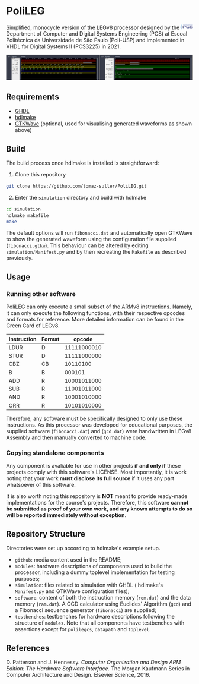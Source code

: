 # PoliLEG 

<img src="github/pcs.png" style="height: 1em; vertical-align: middle;" align="right" />

Simplified, monocycle version of the LEGv8 processor designed
by the Department of Computer and Digital Systems Engineering
(PCS) at Escoal Politécnica da Universidade de São Paulo
(Poli-USP) and implemented in VHDL for Digital Systems II
(PCS3225) in 2021.

![Waveform resulting from Fibonacci and GCD execution in PoliLEG](github/gtkwave.png)

## Requirements
* [GHDL](https://github.com/ghdl/ghdl)
* [hdlmake](https://hdlmake.readthedocs.io/en/master/)
* [GTKWave](http://gtkwave.sourceforge.net/) (optional, used for visualising generated waveforms as shown above)

## Build
The build process once hdlmake is installed is straightforward:

1. Clone this repository
```bash
git clone https://github.com/tomaz-suller/PoliLEG.git
```

2. Enter the `simulation` directory and build with hdlmake
```bash
cd simulation
hdlmake makefile
make
```
The default options will run `fibonacci.dat` and automatically
open GTKWave to show the generated waveform using the
configuration file supplied (`fibonacci.gtkw`). This behaviour
can be altered by editing `simulation/Manifest.py` and by then
recreating the `Makefile` as described previously.

## Usage

### Running other software
PoliLEG can only execute a small subset of the ARMv8
instructions. Namely, it can only execute the following
functions, with their respective opcodes and formats for
reference. More detailed information can be found in the Green
Card of LEGv8.

Instruction | Format    | opcode        |
------------|-----------|---------------|
LDUR        | D         | 11111000010   |
STUR        | D         | 11111000000   |
CBZ         | CB        | 10110100      |
B           | B         | 000101        |
ADD         | R         | 10001011000   |
SUB         | R         | 11001011000   |
AND         | R         | 10001010000   |
ORR         | R         | 10101010000   |

Therefore, any software must be specifically designed to only
use these instructions. As this processor was developed for
educational purposes, the supplied software (`fibonacci.dat`)
and (`gcd.dat`) were handwritten in LEGv8 Assembly and then
manually converted to machine code.

### Copying standalone components
Any component is avaliable for use in other projects
**if and only if** these projects comply with this software's
LICENSE. Most importantly, it is work noting that your work
**must disclose its full source** if it uses any part
whatsoever of this software.

It is also worth noting this repository is **NOT** meant to
provide ready-made implementations for the course's projects.
Therefore, this software
**cannot be submitted as proof of your own work, and any known attempts to do so will be reported immediately without exception**.

## Repository Structure
Directories were set up according to hdlmake's example setup.
* `github`: media content used in the README;
* `modules`: hardware descriptions of components used to build
    the processor, including a dummy toplevel implementation
    for testing purposes;
* `simulation`: files related to simulation with GHDL (
    hdlmake's `Manifest.py` and GTKWave configuration files);
* `software`: content of both the instruction memory
    (`rom.dat`) and the data memory (`ram.dat`). A GCD
    calculator using Euclides' Algorithm (`gcd`) and a Fibonacci
    sequence generator (`fibonacci`) are supplied;
* `testbenches`: testbenches for hardware descriptions following
    the structure of `modules`. Note that all components have
    testbenches with assertions except for `polilegcs`,
    `datapath` and `toplevel`.

## References
D. Patterson and J. Hennessy.
*Computer Organization and Design ARM Edition: The Hardware Software Interface.*
The Morgan Kaufmann Series in Computer Architecture
and Design. Elsevier Science, 2016.

